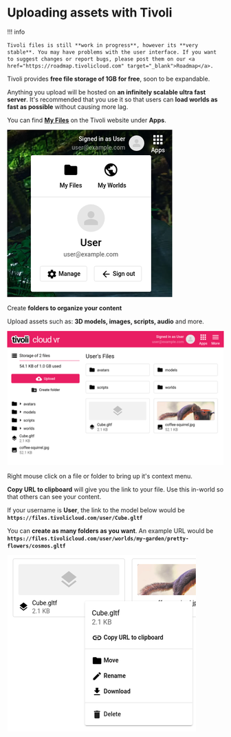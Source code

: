 # Uploading assets with Tivoli

!!! info

    Tivoli files is still **work in progress**, however its **very stable**. You may have problems with the user interface. If you want to suggest changes or report bugs, please post them on our <a href="https://roadmap.tivolicloud.com" target="_blank">Roadmap</a>.

Tivoli provides **free file storage of 1GB for free**, soon to be expandable.

Anything you upload will be hosted on **an infinitely scalable ultra fast server**. It's recommended that you use it so that users can **load worlds as fast as possible** without causing more lag.

You can find <a href="https://alpha.tivolicloud.com/user/files" target="_blank">**My Files**</a> on the Tivoli website under **Apps**.

![Apps](../index/apps.png)

Create **folders to organize your content**

Upload assets such as: **3D models, images, scripts, audio** and more.

![My Files](my-files.png)

Right mouse click on a file or folder to bring up it's context menu.

**Copy URL to clipboard** will give you the link to your file. Use this in-world so that others can see your content.

If your username is **User**, the link to the model below would be **`https://files.tivolicloud.com/user/Cube.gltf`**

You can **create as many folders as you want**. An example URL would be **`https://files.tivolicloud.com/user/worlds/my-garden/pretty-flowers/cosmos.gltf`**

![My Files context menu](my-files-context-menu.png)
